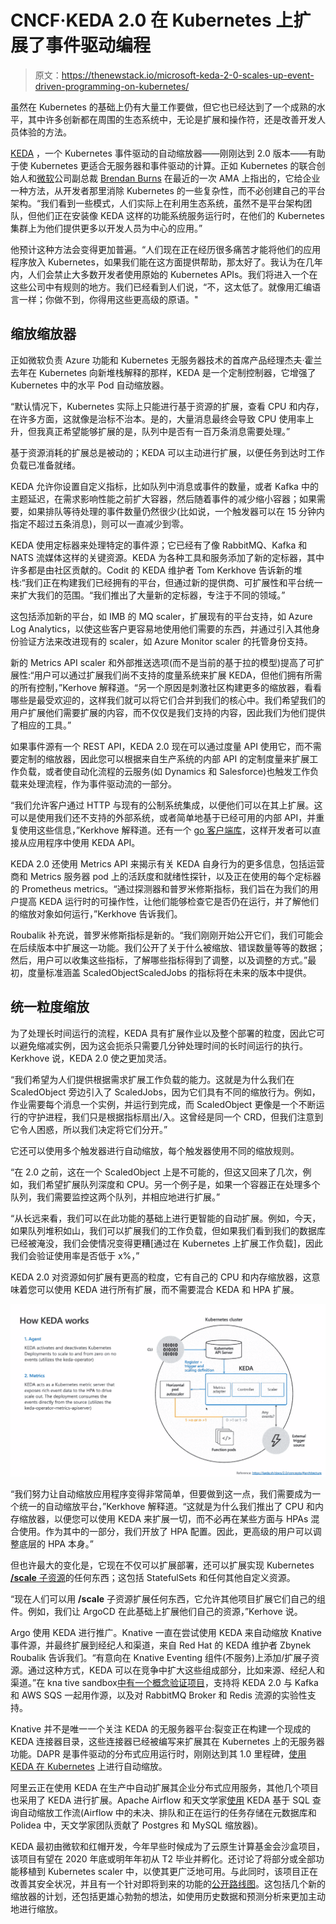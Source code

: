 # CNCF·KEDA 2.0 在 Kubernetes 上扩展了事件驱动编程

> 原文：<https://thenewstack.io/microsoft-keda-2-0-scales-up-event-driven-programming-on-kubernetes/>

虽然在 Kubernetes 的基础上仍有大量工作要做，但它也已经达到了一个成熟的水平，其中许多创新都在周围的生态系统中，无论是扩展和操作符，还是改善开发人员体验的方法。

[KEDA](https://keda.sh/) ，一个 Kubernetes 事件驱动的自动缩放器——刚刚达到 2.0 版本——有助于使 Kubernetes 更适合无服务器和事件驱动的计算。正如 Kubernetes 的联合创始人和[微软](https://www.microsoft.com)公司副总裁 [Brendan Burns](https://twitter.com/brendandburns) 在最近的一次 AMA 上指出的，它给企业一种方法，从开发者那里消除 Kubernetes 的一些复杂性，而不必创建自己的平台架构。“我们看到一些模式，人们实际上在利用生态系统，虽然不是平台架构团队，但他们正在安装像 KEDA 这样的功能系统服务运行时，在他们的 Kubernetes 集群上为他们提供更多以开发人员为中心的应用。”

他预计这种方法会变得更加普遍。“人们现在正在经历很多痛苦才能将他们的应用程序放入 Kubernetes，如果我们能在这方面提供帮助，那太好了。我认为在几年内，人们会禁止大多数开发者使用原始的 Kubernetes APIs。我们将进入一个在这些公司中有规则的地方。我们已经看到人们说，“不，这太低了。就像用汇编语言一样；你做不到，你得用这些更高级的原语。"

## **缩放缩放器**

正如微软负责 Azure 功能和 Kubernetes 无服务器技术的首席产品经理杰夫·霍兰去年在 Kubernetes 向新堆栈解释的那样，KEDA 是一个定制控制器，它增强了 Kubernetes 中的水平 Pod 自动缩放器。

“默认情况下，Kubernetes 实际上只能进行基于资源的扩展，查看 CPU 和内存，在许多方面，这就像是治标不治本。是的，大量消息最终会导致 CPU 使用率上升，但我真正希望能够扩展的是，队列中是否有一百万条消息需要处理。”

基于资源消耗的扩展总是被动的；KEDA 可以主动进行扩展，以便任务到达时工作负载已准备就绪。

KEDA 允许你设置自定义指标，比如队列中消息或事件的数量，或者 Kafka 中的主题延迟，在需求影响性能之前扩大容器，然后随着事件的减少缩小容器；如果需要，如果排队等待处理的事件数量仍然很少(比如说，一个触发器可以在 15 分钟内指定不超过五条消息)，则可以一直减少到零。

KEDA 使用定标器来处理特定的事件源；它已经有了像 RabbitMQ、Kafka 和 NATS 流媒体这样的关键资源。KEDA 为各种工具和服务添加了新的定标器，其中许多都是由社区贡献的。Codit 的 KEDA 维护者 Tom Kerkhove 告诉新的堆栈:“我们正在构建我们已经拥有的平台，但通过新的提供商、可扩展性和平台统一来扩大我们的范围。“我们推出了大量新的定标器，专注于不同的领域。”

这包括添加新的平台，如 IMB 的 MQ scaler，扩展现有的平台支持，如 Azure Log Analytics，以使这些客户更容易地使用他们需要的东西，并通过引入其他身份验证方法来改进现有的 scaler，如 Azure Monitor scaler 的托管身份支持。

新的 Metrics API scaler 和外部推送选项(而不是当前的基于拉的模型)提高了可扩展性:“用户可以通过扩展我们尚不支持的度量系统来扩展 KEDA，但他们拥有所需的所有控制，”Kerhove 解释道。“另一个原因是刺激社区构建更多的缩放器，看看哪些是最受欢迎的，这样我们就可以将它们合并到我们的核心中。我们希望我们的用户扩展他们需要扩展的内容，而不仅仅是我们支持的内容，因此我们为他们提供了相应的工具。”

如果事件源有一个 REST API，KEDA 2.0 现在可以通过度量 API 使用它，而不需要定制的缩放器，因此您可以根据来自生产系统的内部 API 的定制度量来扩展工作负载，或者使自动化流程的云服务(如 Dynamics 和 Salesforce)也触发工作负载来处理流程，作为事件驱动流的一部分。

“我们允许客户通过 HTTP 与现有的公制系统集成，以便他们可以在其上扩展。这可以是使用我们还不支持的外部系统，或者简单地基于已经可用的内部 API，并重复使用这些信息，”Kerkhove 解释道。还有一个 [go 客户端库](https://github.com/kedacore/keda/tree/main/pkg/generated)，这样开发者可以直接从应用程序中使用 KEDA API。

KEDA 2.0 还使用 Metrics API 来揭示有关 KEDA 自身行为的更多信息，包括运营商和 Metrics 服务器 pod 上的活跃度和就绪性探针，以及正在使用的每个定标器的 Prometheus metrics。“通过探测器和普罗米修斯指标，我们旨在为我们的用户提高 KEDA 运行时的可操作性，让他们能够检查它是否仍在运行，并了解他们的缩放对象如何运行，”Kerkhove 告诉我们。

Roubalik 补充说，普罗米修斯指标是新的。“我们刚刚开始公开它们，我们可能会在后续版本中扩展这一功能。我们公开了关于什么被缩放、错误数量等等的数据；然后，用户可以收集这些指标，了解哪些指标得到了调整，以及调整的方式。”最初，度量标准涵盖 ScaledObjectScaledJobs 的指标将在未来的版本中提供。

## **统一粒度缩放**

为了处理长时间运行的流程，KEDA 具有扩展作业以及整个部署的粒度，因此它可以避免缩减实例，因为这会扼杀只需要几分钟处理时间的长时间运行的执行。Kerkhove 说，KEDA 2.0 使之更加灵活。

“我们希望为人们提供根据需求扩展工作负载的能力。这就是为什么我们在 ScaledObject 旁边引入了 ScaledJobs，因为它们具有不同的缩放行为。例如，作业需要每个消息一个实例，并运行到完成，而 ScaledObject 更像是一个不断运行的守护进程，我们只是根据指标扇出/入。这曾经是同一个 CRD，但我们注意到它令人困惑，所以我们决定将它们分开。”

它还可以使用多个触发器进行自动缩放，每个触发器使用不同的缩放规则。

“在 2.0 之前，这在一个 ScaledObject 上是不可能的，但这又回来了几次，例如，我们希望扩展队列深度和 CPU。另一个例子是，如果一个容器正在处理多个队列，我们需要监控这两个队列，并相应地进行扩展。”

“从长远来看，我们可以在此功能的基础上进行更智能的自动扩展。例如，今天，如果队列堆积如山，我们可以扩展我们的工作负载，但如果我们看到我们的数据库已经被淹没，我们会使情况变得更糟[通过在 Kubernetes 上扩展工作负载]，因此我们会验证使用率是否低于 x%，”

KEDA 2.0 对资源如何扩展有更高的粒度，它有自己的 CPU 和内存缩放器，这意味着您可以使用 KEDA 进行所有扩展，而不需要混合 KEDA 和 HPA 扩展。

![](img/b99fb89189783017baf1cb98c75b29e9.png)

“我们努力让自动缩放应用程序变得非常简单，但要做到这一点，我们需要成为一个统一的自动缩放平台，”Kerkhove 解释道。“这就是为什么我们推出了 CPU 和内存缩放器，以便您可以使用 KEDA 来扩展一切，而不必再在某些方面与 HPAs 混合使用。作为其中的一部分，我们开放了 HPA 配置。因此，更高级的用户可以调整底层的 HPA 本身。”

但也许最大的变化是，它现在不仅可以扩展部署，还可以扩展实现 Kubernetes [**/scale** 子资源](https://kubernetes.io/docs/tasks/extend-kubernetes/custom-resources/custom-resource-definitions/)的任何东西；这包括 StatefulSets 和任何其他自定义资源。

“现在人们可以用 **/scale** 子资源扩展任何东西，它允许其他项目扩展它们自己的组件。例如，我们让 ArgoCD 在此基础上扩展他们自己的资源，”Kerhove 说。

Argo 使用 KEDA 进行推广。Knative 一直在尝试使用 KEDA 来自动缩放 Knative 事件源，并最终扩展到经纪人和渠道，来自 Red Hat 的 KEDA 维护者 Zbynek Roubalik 告诉我们。“有意向在 Knative Eventing 组件(不服务)上添加/扩展子资源。通过这种方式，KEDA 可以在竞争中扩大这些组成部分，比如来源、经纪人和渠道。”在 kna tive sandbox[中有一个概念验证项目](https://github.com/knative-sandbox/eventing-autoscaler-keda)，支持将 KEDA 2.0 与 Kafka 和 AWS SQS 一起用作源，以及对 RabbitMQ Broker 和 Redis 流源的实验性支持。

Knative 并不是唯一一个关注 KEDA 的无服务器平台:裂变正在构建一个现成的 KEDA 连接器目录，这些连接器已经被编写来扩展其在 Kubernetes 上的无服务器功能。DAPR 是事件驱动的分布式应用运行时，刚刚达到其 1.0 里程碑，[使用 KEDA 在 Kubernetes](https://docs.dapr.io/developing-applications/integrations/autoscale-keda/) 上进行自动缩放。

阿里云正在使用 KEDA 在生产中自动扩展其企业分布式应用服务，其他几个项目也采用了 KEDA 进行扩展。Apache Airflow 和天文学家[使用](https://www.astronomer.io/blog/the-keda-autoscaler/) KEDA 基于 SQL 查询自动缩放工作流(Airflow 中的未决、排队和正在运行的任务存储在元数据库和 Polidea 中，天文学家团队贡献了 Postgres 和 MySQL 缩放器)。

KEDA 最初由微软和红帽开发，今年早些时候成为了云原生计算基金会沙盒项目，该项目有望在 2020 年底或明年年初从 T2 毕业并孵化。还讨论了将部分或全部功能移植到 Kubernetes scaler 中，以使其更广泛地可用。与此同时，该项目正在改善其安全状况，并且有一个针对即将到来的功能的[公开路线图](https://github.com/kedacore/keda/projects/3)。这包括几个新的缩放器的计划，还包括更雄心勃勃的想法，如使用历史数据和预测分析来更加主动地进行缩放。

<svg xmlns:xlink="http://www.w3.org/1999/xlink" viewBox="0 0 68 31" version="1.1"><title>Group</title> <desc>Created with Sketch.</desc></svg>